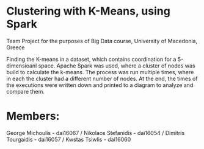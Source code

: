 # Clustering with K-Means, using Spark

Team Project for the purposes of Big Data course,
University of Macedonia, Greece

Finding the K-means in a dataset, which contains coordination for a 5-dimensioanl space. Apache Spark was used, where a cluster of nodes was build to calculate the k-means. The process was run multiple times, where in each the cluster had a different number of nodes. At the end, the times of the executions were written down and printed to a diagram to analyze and compare them.


# Members:

George Michoulis - dai16067 / 
Nikolaos Stefanidis - dai16054 / 
Dimitris Tourgaidis - dai16057 / 
Kwstas Tsiwlis - dai16060 
